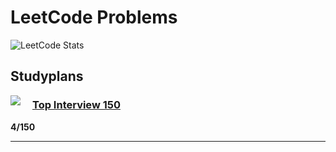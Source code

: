 # LeetCode Problems


![LeetCode Stats](https://leetcard.jacoblin.cool/lguelker?theme=dark&ext=activity)


## Studyplans



<img align="left" style="padding-right: 1rem" src="https://assets.leetcode.com/static_assets/others/Top_100_Liked-1.png">

### [Top Interview 150](https://leetcode.com/studyplan/top-interview-150/)

**4/150**

---



